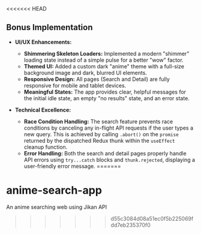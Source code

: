 <<<<<<< HEAD
## Bonus Implementation

* **UI/UX Enhancements:**
    * **Shimmering Skeleton Loaders:** Implemented a modern "shimmer" loading state instead of a simple pulse for a better "wow" factor.
    * **Themed UI:** Added a custom dark "anime" theme with a full-size background image and dark, blurred UI elements.
    * **Responsive Design:** All pages (Search and Detail) are fully responsive for mobile and tablet devices.
    * **Meaningful States:** The app provides clear, helpful messages for the initial idle state, an empty "no results" state, and an error state.

* **Technical Excellence:**
    * **Race Condition Handling:** The search feature prevents race conditions by canceling any in-flight API requests if the user types a new query. This is achieved by calling `.abort()` on the `promise` returned by the dispatched Redux thunk within the `useEffect` cleanup function.
    * **Error Handling:** Both the search and detail pages properly handle API errors using `try...catch` blocks and `thunk.rejected`, displaying a user-friendly error message.
=======
# anime-search-app
An anime searching web using Jikan API
>>>>>>> d55c3084d08a51ec0f5b225069fdd7eb235370f0
